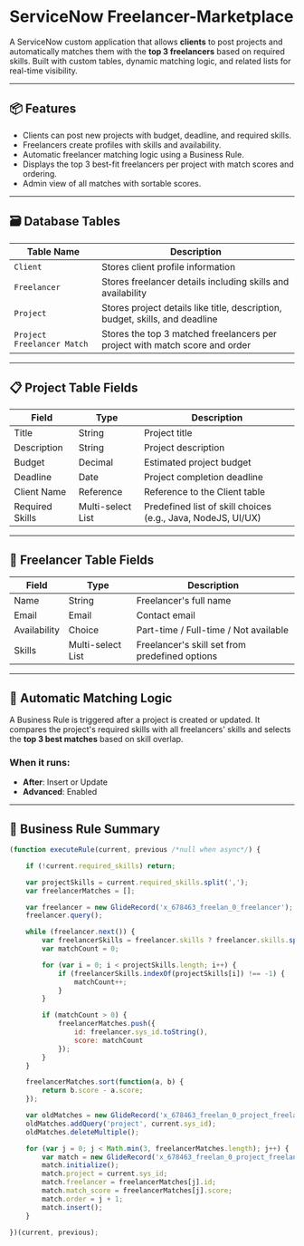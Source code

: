 # ServiceNow Freelancer-Marketplace
A ServiceNow custom application that allows **clients** to post projects and automatically matches them with the **top 3 freelancers** based on required skills. Built with custom tables, dynamic matching logic, and related lists for real-time visibility.

---

## 📦 Features

- Clients can post new projects with budget, deadline, and required skills.
- Freelancers create profiles with skills and availability.
- Automatic freelancer matching logic using a Business Rule.
- Displays the top 3 best-fit freelancers per project with match scores and ordering.
- Admin view of all matches with sortable scores.

---

## 🗃️ Database Tables

| Table Name                      | Description                                                                 |
|-------------------------------|-----------------------------------------------------------------------------|
| `Client`                       | Stores client profile information                                           |
| `Freelancer`                   | Stores freelancer details including skills and availability                 |
| `Project`                      | Stores project details like title, description, budget, skills, and deadline |
| `Project Freelancer Match`     | Stores the top 3 matched freelancers per project with match score and order |

---

## 📋 Project Table Fields

| Field          | Type           | Description                          |
|---------------|----------------|--------------------------------------|
| Title          | String         | Project title                        |
| Description    | String         | Project description                  |
| Budget         | Decimal        | Estimated project budget             |
| Deadline       | Date           | Project completion deadline          |
| Client Name    | Reference      | Reference to the Client table        |
| Required Skills| Multi-select List | Predefined list of skill choices (e.g., Java, NodeJS, UI/UX) |

---

## 👤 Freelancer Table Fields

| Field         | Type           | Description                              |
|--------------|----------------|------------------------------------------|
| Name          | String         | Freelancer's full name                   |
| Email         | Email          | Contact email                            |
| Availability  | Choice         | Part-time / Full-time / Not available    |
| Skills        | Multi-select List | Freelancer's skill set from predefined options |

---

## 🔄 Automatic Matching Logic

A Business Rule is triggered after a project is created or updated. It compares the project's required skills with all freelancers' skills and selects the **top 3 best matches** based on skill overlap.

### When it runs:
- **After**: Insert or Update
- **Advanced**: Enabled

---

## 🤖 Business Rule Summary

```javascript
(function executeRule(current, previous /*null when async*/) {

    if (!current.required_skills) return;

    var projectSkills = current.required_skills.split(',');
    var freelancerMatches = [];

    var freelancer = new GlideRecord('x_678463_freelan_0_freelancer');
    freelancer.query();

    while (freelancer.next()) {
        var freelancerSkills = freelancer.skills ? freelancer.skills.split(',') : [];
        var matchCount = 0;

        for (var i = 0; i < projectSkills.length; i++) {
            if (freelancerSkills.indexOf(projectSkills[i]) !== -1) {
                matchCount++;
            }
        }

        if (matchCount > 0) {
            freelancerMatches.push({
                id: freelancer.sys_id.toString(),
                score: matchCount
            });
        }
    }

    freelancerMatches.sort(function(a, b) {
        return b.score - a.score;
    });

    var oldMatches = new GlideRecord('x_678463_freelan_0_project_freelancer_match');
    oldMatches.addQuery('project', current.sys_id);
    oldMatches.deleteMultiple();

    for (var j = 0; j < Math.min(3, freelancerMatches.length); j++) {
        var match = new GlideRecord('x_678463_freelan_0_project_freelancer_match');
        match.initialize();
        match.project = current.sys_id;
        match.freelancer = freelancerMatches[j].id;
        match.match_score = freelancerMatches[j].score;
        match.order = j + 1;
        match.insert();
    }

})(current, previous);
